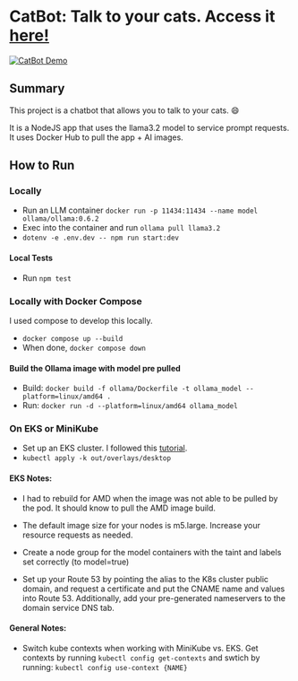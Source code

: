 # CatBot: Talk to your cats. Access it [here!](https://thecatbot.ai)


[![CatBot Demo](https://img.youtube.com/vi/Dlrrmmmn4M0/0.jpg)](https://www.youtube.com/watch?v=Dlrrmmmn4M0)


## Summary
This project is a chatbot that allows you to talk to your cats. :smile:

It is a NodeJS app that uses the llama3.2 model to service prompt requests. It uses Docker Hub to pull the app + AI images.

## How to Run

### Locally
- Run an LLM container `docker run -p 11434:11434 --name model ollama/ollama:0.6.2`
- Exec into the container and run `ollama pull llama3.2`
- `dotenv -e .env.dev -- npm run start:dev`

#### Local Tests
- Run `npm test`

### Locally with Docker Compose
I used compose to develop this locally. 

- `docker compose up --build`
- When done, `docker compose down`

#### Build the Ollama image with model pre pulled
- Build: `docker build -f ollama/Dockerfile -t ollama_model --platform=linux/amd64 .`
- Run: `docker run -d --platform=linux/amd64 ollama_model`

### On EKS or MiniKube
- Set up an EKS cluster. I followed this [tutorial](https://medium.com/@tamerbenhassan/deploying-a-simple-application-using-eks-step-by-step-guide-512b1559a7bd).
- `kubectl apply -k out/overlays/desktop`

#### EKS Notes:
- I had to rebuild for AMD when the image was not able to be pulled by the pod. It should know to pull the AMD image build.
- The default image size for your nodes is m5.large. Increase your resource requests as needed.

- Create a node group for the model containers with the taint and labels set correctly (to model=true)
- Set up your Route 53 by pointing the alias to the K8s cluster public domain, and request a certificate and put the CNAME name and values into Route 53. Additionally, add your pre-generated nameservers to the domain service DNS tab.

#### General Notes:
- Switch kube contexts when working with MiniKube vs. EKS. Get contexts by running `kubectl config get-contexts` and swtich by running: `kubectl config use-context {NAME}`

